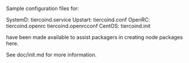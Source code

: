 Sample configuration files for:

SystemD: tiercoind.service
Upstart: tiercoind.conf
OpenRC:  tiercoind.openrc
         tiercoind.openrcconf
CentOS:  tiercoind.init

have been made available to assist packagers in creating node packages here.

See doc/init.md for more information.
